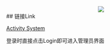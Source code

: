 <div align=center><img src="https://cdn.jsdelivr.net/gh/lifealsoisgg/MyProject-JavaWeb-ActivitySystem/images/logo.png"/></div>
## 链接Link

[Activity System](http://47.100.59.153:8080/javaweb01/)

登录时直接点击Login即可进入管理员界面




